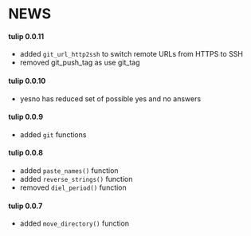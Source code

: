 
# NEWS

#### tulip 0.0.11

- added `git_url_http2ssh` to switch remote URLs from HTTPS to SSH
- removed git_push_tag as use git_tag

#### tulip 0.0.10

- yesno has reduced set of possible yes and no answers

#### tulip 0.0.9

- added `git` functions

#### tulip 0.0.8

- added `paste_names()` function
- added `reverse_strings()` function
- removed `diel_period()` function

#### tulip 0.0.7

- added `move_directory()` function
